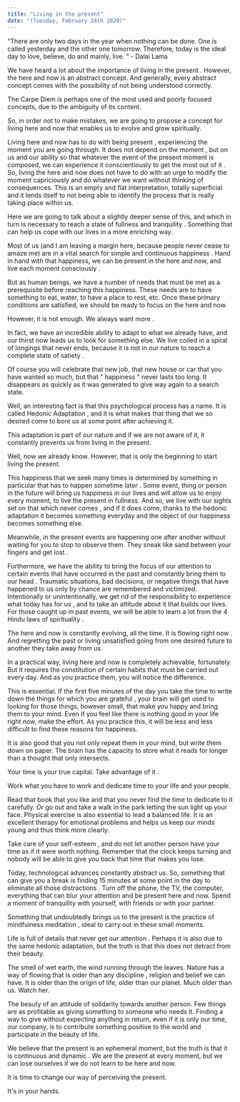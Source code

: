```yaml
---
title: "Living in the present"
date: "(Tuesday, February 24th 2020)"
---
```

“There are only two days in the year when nothing can be done. One is called yesterday and the other one tomorrow. Therefore, today is the ideal day to love, believe, do and mainly, live. ” - Dalai Lama

We have heard a lot about the importance of living in the present . However, the here and now is an abstract concept. And generally, every abstract concept comes with the possibility of not being understood correctly.

The Carpe Diem is perhaps one of the most used and poorly focused concepts, due to the ambiguity of its content.

So, in order not to make mistakes, we are going to propose a concept for living here and now that enables us to evolve and grow spiritually.

Living here and now has to do with being present , experiencing the moment you are going through. It does not depend on the moment , but on us and our ability so that whatever the event of the present moment is composed, we can experience it conscientiously to get the most out of it . So, living the here and now does not have to do with an urge to modify the moment capriciously and do whatever we want without thinking of consequences. This is an empty and flat interpretation, totally superficial and it lends itself to not being able to identify the process that is really taking place within us.

Here we are going to talk about a slightly deeper sense of this, and which in turn is necessary to reach a state of fullness and tranquility . Something that can help us cope with our lives in a more enriching way.

Most of us (and I am leaving a margin here, because people never cease to amaze me) are in a vital search for simple and continuous happiness . Hand in hand with that happiness, we can be present in the here and now, and live each moment consciously .

But as human beings, we have a number of needs that must be met as a prerequisite before reaching this happiness. These needs are to have something to eat, water, to have a place to rest, etc. Once these primary conditions are satisfied, we should be ready to focus on the here and now.

However, it is not enough. We always want more .

In fact, we have an incredible ability to adapt to what we already have, and our thirst now leads us to look for something else. We live coiled in a spiral of longings that never ends, because it is not in our nature to reach a complete state of satiety .

Of course you will celebrate that new job, that new house or car that you have wanted so much, but that " happiness " never lasts too long. It disappears as quickly as it was generated to give way again to a search state.

Well, an interesting fact is that this psychological process has a name. It is called Hedonic Adaptation , and it is what makes that thing that we so desired come to bore us at some point after achieving it.

This adaptation is part of our nature and if we are not aware of it, it constantly prevents us from living in the present.

Well, now we already know. However, that is only the beginning to start living the present.

This happiness that we seek many times is determined by something in particular that has to happen sometime later . Some event, thing or person in the future will bring us happiness in our lives and will allow us to enjoy every moment, to live the present in fullness. And so, we live with our sights set on that which never comes , and if it does come, thanks to the hedonic adaptation it becomes something everyday and the object of our happiness becomes something else.

Meanwhile, in the present events are happening one after another without waiting for you to stop to observe them. They sneak like sand between your fingers and get lost .

Furthermore, we have the ability to bring the focus of our attention to certain events that have occurred in the past and constantly bring them to our head . Traumatic situations, bad decisions, or negative things that have happened to us only by chance are remembered and victimized. Intentionally or unintentionally, we get rid of the responsibility to experience what today has for us , and to take an attitude about it that builds our lives. For those caught up in past events, we will be able to learn a lot from the 4 Hindu laws of spirituality .

The here and now is constantly evolving, all the time. It is flowing right now . And regretting the past or living unsatisfied going from one desired future to another they take away from us.

In a practical way, living here and now is completely achievable, fortunately. But it requires the constitution of certain habits that must be carried out every day. And as you practice them, you will notice the difference.

This is essential. If the first five minutes of the day you take the time to write down the things for which you are grateful , your brain will get used to looking for those things, however small, that make you happy and bring them to your mind. Even if you feel like there is nothing good in your life right now, make the effort. As you practice this, it will be less and less difficult to find these reasons for happiness.

It is also good that you not only repeat them in your mind, but write them down on paper. The brain has the capacity to store what it reads for longer than a thought that only intersects.

Your time is your true capital. Take advantage of it .

Work what you have to work and dedicate time to your life and your people.

Read that book that you like and that you never find the time to dedicate to it carefully. Or go out and take a walk in the park letting the sun light up your face. Physical exercise is also essential to lead a balanced life. It is an excellent therapy for emotional problems and helps us keep our minds young and thus think more clearly.

Take care of your self-esteem , and do not let another person have your time as if it were worth nothing. Remember that the clock keeps turning and nobody will be able to give you back that time that makes you lose.

Today, technological advances constantly abstract us. So, something that can give you a break is finding 15 minutes at some point in the day to eliminate all those distractions . Turn off the phone, the TV, the computer, everything that can blur your attention and be present here and now. Spend a moment of tranquility with yourself, with friends or with your partner.

Something that undoubtedly brings us to the present is the practice of mindfulness meditation , ideal to carry out in these small moments.

Life is full of details that never get our attention . Perhaps it is also due to the same hedonic adaptation, but the truth is that this does not detract from their beauty.

The smell of wet earth, the wind running through the leaves. Nature has a way of flowing that is older than any discipline , religion and belief we can have. It is older than the origin of life, older than our planet. Much older than us. Watch her.

The beauty of an attitude of solidarity towards another person. Few things are as profitable as giving something to someone who needs it. Finding a way to give without expecting anything in return, even if it is only our time, our company, is to contribute something positive to the world and participate in the beauty of life.

We believe that the present is an ephemeral moment, but the truth is that it is continuous and dynamic . We are the present at every moment, but we can lose ourselves if we do not learn to be here and now.

It is time to change our way of perceiving the present.

It's in your hands.